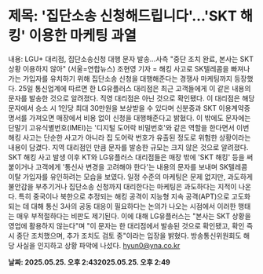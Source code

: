 # **제목: '집단소송 신청해드립니다'…'SKT 해킹' 이용한 마케팅 과열**

  내용: LGU+ 대리점, 집단소송신청 대행 문자 발송…사측 "중단 조치 완료, 본사는 SKT 상황 이용하지 않아"    (서울=연합뉴스) 조현영 기자 = 해킹 사고로 SK텔레콤을 빠져나가는 가입자를 유치하기 위해 집단소송 신청을 대행해준다는 경쟁사 마케팅까지 등장했다.     25일 통신업계에 따르면 한 LG유플러스 대리점은 최근 고객들에게 이 같은 내용의 문자를 발송한 것으로 알려졌다. 직영 대리점은 아닌 것으로 확인됐다.     이 대리점은 해당 문자에서 승소 시 1인당 최대 30만원을 보상받을 수 있다며 신분증과 SKT 이용계약증명서를 가져오면 매장에서 비용 없이 신청을 대행해준다고 밝혔다.     이 밖에도 문자에는 단말기 고유식별번호(IMEI)는 '디지털 도어락 비밀번호'와 같은 역할을 한다면서 이번 해킹 사고는 단순한 사고가 아니라 집 도어락 번호가 유출된 정도로 위험한 상황이라는 내용이 담겼다.    지역 대리점인 만큼 문자를 발송한 규모는 크지 않은 것으로 알려졌다.     SKT 해킹 사고 발생 이후 KT와 LG유플러스 대리점들은 매장 밖에 'SKT 해킹' 등을 써 붙이거나 고객에게 '통신사 변경을 고려해야 한다'는 내용의 문자를 보내며 SK텔레콤 이탈 가입자를 유인하려는 모습을 보였다.    일정 수준의 마케팅은 문제 없지만, 과도하게 불안감을 부추기거나 집단소송 신청까지 대리한다는 마케팅은 과도하다는 지적이 나온다.     특히 중국이나 북한으로 추정되는 해킹 공격이 지능형 지속 공격(APT)으로 고도화되는 데 대해 통신 3사의 공동 대응이 필요하다는 논의가 나오는 시점에서 이러한 행태는 매우 부적절하다는 비판도 제기된다.    이에 대해 LG유플러스는 "본사는 SKT 상황을 영업에 활용하지 않는다"며 "이 문자는 한 대리점에서 발송된 것으로 확인됐고, 확인 즉시 중단 조치했으며, 추가 조치도 검토 중"이라는 입장을 밝혔다.     방송통신위원회도 해당 사실을 인지하고 상황 파악에 나섰다.    hyun0@yna.co.kr

  **날짜: 2025.05.25. 오후 2:432025.05.25. 오후 2:49**